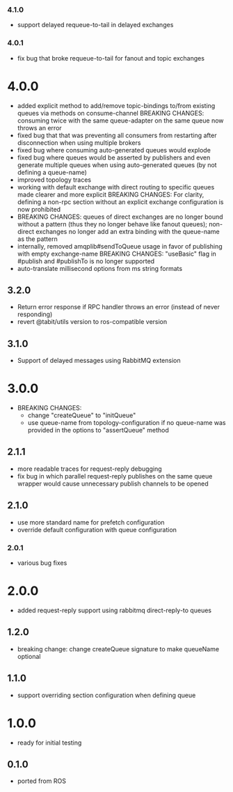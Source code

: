 ### 4.1.0
* support delayed requeue-to-tail in delayed exchanges

### 4.0.1
* fix bug that broke requeue-to-tail for fanout and topic exchanges

# 4.0.0
* added explicit method to add/remove topic-bindings to/from existing queues via methods on consume-channel
  BREAKING CHANGES: consuming twice with the same queue-adapter on the same queue now throws an error
* fixed bug that that was preventing all consumers from restarting after disconnection when using multiple brokers
* fixed bug where consuming auto-generated queues would explode
* fixed bug where queues would be asserted by publishers and even generate multiple queues when using auto-generated
  queues (by not defining a queue-name)
* improved topology traces  
* working with default exchange with direct routing to specific queues made clearer and more explicit
  BREAKING CHANGES: For clarity, defining a non-rpc section without an explicit exchange configuration is now prohibited 
* BREAKING CHANGES: queues of direct exchanges are no longer bound without a pattern (thus they no longer behave like fanout queues);
  non-direct exchanges no longer add an extra binding with the queue-name as the pattern
* internally, removed amqplib#sendToQueue usage in favor of publishing with empty exchange-name
  BREAKING CHANGES: "useBasic" flag in #publish and #publishTo is no longer supported
* auto-translate millisecond options from ms string formats

## 3.2.0
* Return error response if RPC handler throws an error (instead of never responding)
* revert @tabit/utils version to ros-compatible version

## 3.1.0
* Support of delayed messages using RabbitMQ extension

# 3.0.0
* BREAKING CHANGES: 
  * change "createQueue" to "initQueue"
  * use queue-name from topology-configuration if no queue-name was provided in the options to "assertQueue" method  

## 2.1.1
* more readable traces for request-reply debugging
* fix bug in which parallel request-reply publishes on the same queue wrapper would cause 
  unnecessary publish channels to be opened

## 2.1.0
* use more standard name for prefetch configuration
* override default configuration with queue configuration

### 2.0.1
* various bug fixes

# 2.0.0
* added request-reply support using rabbitmq direct-reply-to queues

## 1.2.0
* breaking change: change createQueue signature to make queueName optional

## 1.1.0
* support overriding section configuration when defining queue

# 1.0.0
* ready for initial testing

## 0.1.0
* ported from ROS